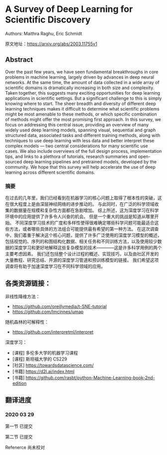 # A Survey of Deep Learning for Scientific Discovery
Authors: Maithra Raghu, Eric Schmidt

原文地址：https://arxiv.org/abs/2003.11755v1

## Abstract
Over the past few years, we have seen fundamental breakthroughs in core problems in machine learning, largely driven by advances in deep neural networks. 
At the same time, the amount of data collected in a wide array of scientific domains is dramatically increasing in both size and complexity. 
Taken together, this suggests many exciting opportunities for deep learning applications in scientific settings. 
But a significant challenge to this is simply knowing where to start. 
The sheer breadth and diversity of different deep learning techniques makes it difficult to determine what scientific problems might be most amenable to these methods, or which specific combination of methods might offer the most promising first approach.
In this survey, we focus on addressing this central issue, providing an overview of many widely used deep learning models, spanning visual, sequential and graph structured data, associated tasks and different training methods, along with techniques to use deep learning with less data and better interpret these complex models — two central considerations for many scientific use cases. 
We also include overviews of the full design process, implementation tips, and links to a plethora of tutorials, research summaries and open-sourced deep learning pipelines and pretrained models, developed by the community. 
We hope that this survey will help accelerate the use of deep learning across different scientific domains.

### 摘要
在过去的几年里，我们已经看到在机器学习的核心问题上取得了根本性的突破，这在很大程度上是由深层神经网络的进步推动的。
与此同时，在广泛的科学领域收集的数据量在规模和复杂性方面都在急剧增加。
综上所述，这为深度学习在科学环境中的应用提供了许多令人兴奋的机会。
但是一个重大的挑战是知道从哪里开始。
不同深度学习技术的广度和多样性使得很难确定哪些科学问题可能最适合这些方法，或者哪些具体的方法组合可能提供最有希望的第一种方法。
在这次调查中，我们着重于解决这个核心问题，提供了许多广泛使用的深度学习模型的概述，包括视觉的、序列的和图结构化数据、相关任务和不同训练方法，以及使用较少数据的深度学习和更好地解释这些复杂模型的技术————这是许多科学用例的两个主要考虑因素。
我们还包括整个设计过程的概述、实现技巧，以及由社区开发的大量教程、研究总结、开源的深度学习管道和预训练模型的链接。 
我们希望这项调查将有助于加速深度学习在不同科学领域的应用。

## 各类资源链接：

非线性降维方法：
* https://github.com/oreillymedia/t-SNE-tutorial
* https://github.com/lmcinnes/umap

随机森林的可解释性：
* https://github.com/interpretml/interpret

深度学习：
* [课程] 多伦多大学的机器学习课程
* [课程] 斯坦福大学的 CS229
* [社区] https://towardsdatascience.com/ 
* [书籍] https://d2l.ai/index.html
* [书籍] https://github.com/rasbt/python-Machine-Learning-book-2nd-edition

## 翻译进度
### 2020 03 29

第一节 已提交

第二节 已提交

Refenerce 尚未校对
